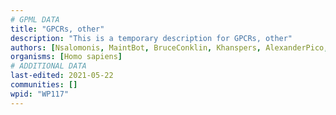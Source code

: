 ```yaml
---
# GPML DATA
title: "GPCRs, other"
description: "This is a temporary description for GPCRs, other"
authors: [Nsalomonis, MaintBot, BruceConklin, Khanspers, AlexanderPico, Egonw, Zari, Mkutmon, Eweitz]
organisms: [Homo sapiens]
# ADDITIONAL DATA
last-edited: 2021-05-22
communities: []
wpid: "WP117"
---
```

